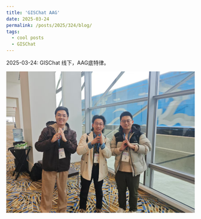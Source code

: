 ```yaml
---
title: 'GISChat AAG'
date: 2025-03-24
permalink: /posts/2025/324/blog/
tags:
  - cool posts
  - GISChat
---
```


2025-03-24: GISChat 线下，AAG底特律。

![Photo 1](/images/aag.jpg)